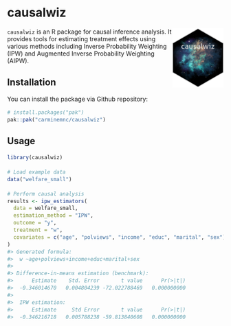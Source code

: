 
<!-- README.md is generated from README.Rmd. Please edit that file -->

# causalwiz

<!-- badges: start -->
<!-- badges: end -->

<img src="man/figures/logo.png" align="right" height="139"/>

`causalwiz` is an R package for causal inference analysis. It provides
tools for estimating treatment effects using various methods including
Inverse Probability Weighting (IPW) and Augmented Inverse Probability
Weighting (AIPW).

## Installation

You can install the package via Github repository:

``` r
# install.packages("pak")
pak::pak("carminemnc/causalwiz")
```

## Usage

``` r
library(causalwiz)

# Load example data
data("welfare_small")

# Perform causal analysis
results <- ipw_estimators(
  data = welfare_small,
  estimation_method = "IPW",
  outcome = "y",
  treatment = "w",
  covariates = c("age", "polviews", "income", "educ", "marital", "sex")
)
#> Generated formula:
#>  w ~age+polviews+income+educ+marital+sex 
#> 
#> Difference-in-means estimation (benchmark):
#>      Estimate    Std. Error       t value      Pr(>|t|) 
#>  -0.346014670   0.004804239 -72.022788469   0.000000000 
#> 
#>  IPW estimation:
#>      Estimate     Std Error       t value      Pr(>|t|) 
#>  -0.346216718   0.005788238 -59.813840608   0.000000000
```
